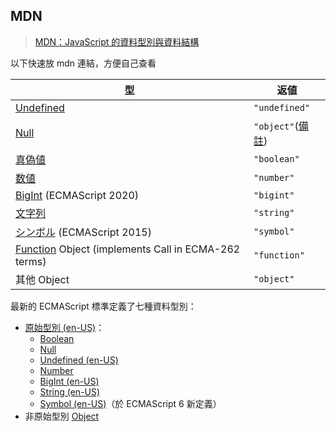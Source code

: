 ## MDN
>[MDN：JavaScript 的資料型別與資料結構](https://developer.mozilla.org/zh-TW/docs/Web/JavaScript/Data_structures)

以下快速放 mdn 連結，方便自己查看

|型|返値|
|-|-|
|[Undefined](https://developer.mozilla.org/ja/docs/Glossary/undefined)|`"undefined"`|
|[Null](https://developer.mozilla.org/ja/docs/Glossary/Null)|`"object"`([備註](https://developer.mozilla.org/ja/docs/Web/JavaScript/Reference/Operators/typeof#typeof_null))|
|[真偽値](https://developer.mozilla.org/ja/docs/Glossary/Boolean)|`"boolean"`|
|[数値](https://developer.mozilla.org/ja/docs/Glossary/Number)|`"number"`|
|[BigInt](https://developer.mozilla.org/ja/docs/Glossary/BigInt) (ECMAScript 2020)|`"bigint"`|
|[文字列](https://developer.mozilla.org/ja/docs/Glossary/String)|`"string"`|
|[シンボル](https://developer.mozilla.org/ja/docs/Glossary/Symbol) (ECMAScript 2015)|`"symbol"`|
|[Function](https://developer.mozilla.org/ja/docs/Glossary/Function) Object (implements Call in ECMA-262 terms)|`"function"`|
|其他 Object|`"object"`|
最新的 ECMAScript 標準定義了七種資料型別：

-   [原始型別 (en-US)](https://developer.mozilla.org/en-US/docs/Glossary/Primitive "Currently only available in English (US)")：
    -   [Boolean](https://developer.mozilla.org/zh-TW/docs/Glossary/Boolean)
    -   [Null](https://developer.mozilla.org/zh-TW/docs/Glossary/Null)
    -   [Undefined (en-US)](https://developer.mozilla.org/en-US/docs/Glossary/undefined "Currently only available in English (US)")
    -   [Number](https://developer.mozilla.org/zh-TW/docs/Glossary/Number)
    -   [BigInt (en-US)](https://developer.mozilla.org/en-US/docs/Glossary/BigInt "Currently only available in English (US)")
    -   [String (en-US)](https://developer.mozilla.org/en-US/docs/Glossary/String "Currently only available in English (US)")
    -   [Symbol (en-US)](https://developer.mozilla.org/en-US/docs/Glossary/Symbol "Currently only available in English (US)")（於 ECMAScript 6 新定義）
-   非原始型別 [Object](https://developer.mozilla.org/zh-TW/docs/Glossary/Object)